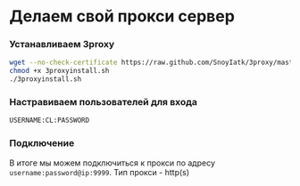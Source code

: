 # Делаем свой прокси сервер

### Устанавливаем **3proxy**

```bash
wget --no-check-certificate https://raw.github.com/SnoyIatk/3proxy/master/3proxyinstall.sh
chmod +x 3proxyinstall.sh
./3proxyinstall.sh
```

### Настравиваем пользователей для входа

```bash
USERNAME:CL:PASSWORD
```

### Подключение

В итоге мы можем подключиться к прокси по адресу `username:password@ip:9999`. Тип прокси - http(s)
